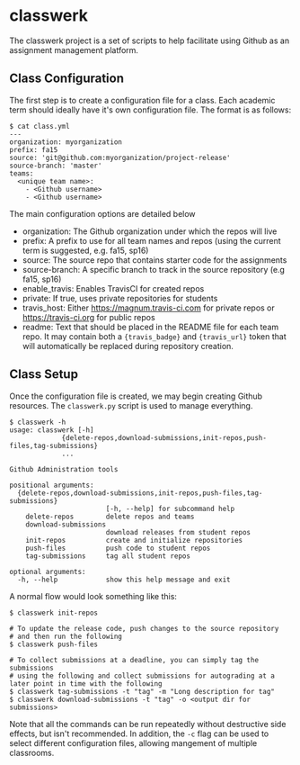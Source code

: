# classwerk

The classwerk project is a set of scripts to help facilitate using Github as an assignment management platform.


## Class Configuration
The first step is to create a configuration file for a class. Each academic term should ideally have it's own configuration file. The format is as follows:

    $ cat class.yml
    ---
    organization: myorganization
    prefix: fa15
    source: 'git@github.com:myorganization/project-release'
    source-branch: 'master'
    teams:
      <unique team name>:
        - <Github username>
        - <Github username>

The main configuration options are detailed below

* organization: The Github organization under which the repos will live
* prefix: A prefix to use for all team names and repos (using the current term is suggested, e.g. fa15, sp16)
* source: The source repo that contains starter code for the assignments
* source-branch: A specific branch to track in the source repository (e.g fa15, sp16)
* enable_travis: Enables TravisCI for created repos
* private: If true, uses private repositories for students
* travis_host: Either https://magnum.travis-ci.com for private repos or https://travis-ci.org for public repos
* readme: Text that should be placed in the README file for each team repo. It may contain both a `{travis_badge}` and `{travis_url}` token that will automatically be replaced during repository creation.

## Class Setup

Once the configuration file is created, we may begin creating Github resources. The `classwerk.py` script is used to manage everything.

    $ classwerk -h
    usage: classwerk [-h]
                 {delete-repos,download-submissions,init-repos,push-files,tag-submissions}
                 ...

    Github Administration tools

    positional arguments:
      {delete-repos,download-submissions,init-repos,push-files,tag-submissions}
                            [-h, --help] for subcommand help
        delete-repos        delete repos and teams
        download-submissions
                            download releases from student repos
        init-repos          create and initialize repositories
        push-files          push code to student repos
        tag-submissions     tag all student repos

    optional arguments:
      -h, --help            show this help message and exit

A normal flow would look something like this:

    $ classwerk init-repos

    # To update the release code, push changes to the source repository
    # and then run the following
    $ classwerk push-files

    # To collect submissions at a deadline, you can simply tag the submissions
    # using the following and collect submissions for autograding at a later point in time with the following
    $ classwerk tag-submissions -t "tag" -m "Long description for tag"
    $ classwerk download-submissions -t "tag" -o <output dir for submissions>

Note that all the commands can be run repeatedly without destructive side effects, but isn't recommended. In addition, the `-c` flag can be used to select different configuration files, allowing mangement of multiple classrooms.